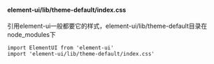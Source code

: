 

#### element-ui/lib/theme-default/index.css
引用element-ui一般都要它的样式，element-ui/lib/theme-default目录在node_modules下
```
import ElementUI from 'element-ui'
import 'element-ui/lib/theme-default/index.css'
```

